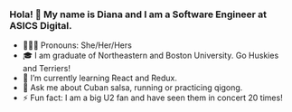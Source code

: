 ### Hola! 👋 My name is Diana and I am a Software Engineer at ASICS Digital.

- 🙋🏽‍♀️ Pronouns: She/Her/Hers
- 🎓 I am graduate of Northeastern and Boston University. Go Huskies and Terriers!
- 🌱 I’m currently learning React and Redux.
- 💬 Ask me about Cuban salsa, running or practicing qigong.
- ⚡ Fun fact: I am a big U2 fan and have seen them in concert 20 times!


<!--
**dpro-codes/dpro-codes** is a ✨ _special_ ✨ repository because its `README.md` (this file) appears on your GitHub profile.

Here are some ideas to get you started:

- 🔭 I’m currently working on ...
- 🌱 I’m currently learning ...
- 👯 I’m looking to collaborate on ...
- 🤔 I’m looking for help with ...
- 💬 Ask me about ...
- 📫 How to reach me: ...
- 😄 Pronouns: ...
- ⚡ Fun fact: ...
-->
